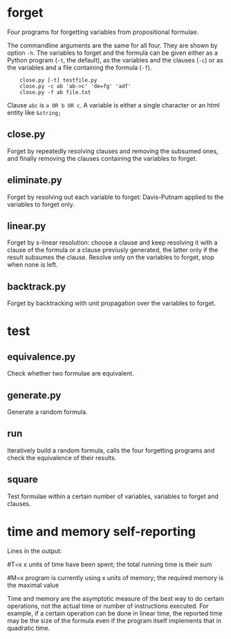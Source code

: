 forget
======

Four programs for forgetting variables from propositional formulae.

The commandline arguments are the same for all four. They are shown by option
``-h``. The variables to forget and the formula can be given either as a Python
program (``-t``, the default), as the variables and the clauses (``-c``) or as
the variables and a file containing the formula (``-f``).

```
	close.py [-t] testfile.py
	close.py -c ab 'ab->c' 'de=fg' 'adf' 
	close.py -f ab file.txt
```

Clause `abc` is `a OR b OR c`. A variable is either a single character or an
html entity like ``&string;``

close.py
--------

Forget by repeatedly resolving clauses and removing the subsumed ones, and
finally removing the clauses containing the variables to forget.

eliminate.py
------------

Forget by resolving out each variable to forget: Davis-Putnam applied to the
variables to forget only.

linear.py
---------

Forget by s-linear resolution: choose a clause and keep resolving it with a
clause of the formula or a clause previusly generated, the latter only if the
result subsumes the clause. Resolve only on the variables to forget, stop when
none is left.

backtrack.py
------------

Forget by backtracking with unit propagation over the variables to forget.



test
====

equivalence.py
--------------

Check whether two formulae are equivalent.

generate.py
-----------

Generate a random formula.

run
---

Iteratively build a random formula, calls the four forgetting programs and
check the equivalence of their results.

square
------

Test formulae within a certain number of variables, variables to forget and
clauses.



time and memory self-reporting
==============================

Lines in the output:

#T=x
	x units of time have been spent; the total running time is their sum

#M=x
	program is currently using x units of memory; the required memory is
	the maximal value

Time and memory are the asymptotic measure of the best way to do certain
operations, not the actual time or number of instructions executed. For
example, if a certain operation can be done in linear time, the reported time
may be the size of the formula even if the program itself implements that in
quadratic time.


